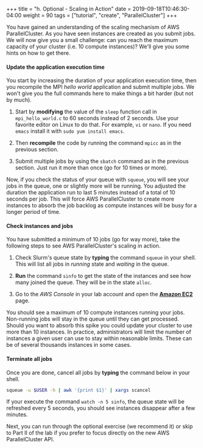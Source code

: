 +++
title = "h. Optional - Scaling in Action"
date = 2019-09-18T10:46:30-04:00
weight = 90
tags = ["tutorial", "create", "ParallelCluster"]
+++

You have gained an understanding of the scaling mechanism of AWS ParallelCluster. As you have seen instances are created as you submit jobs. We will now give you a small challenge: can you reach the maximum capacity of your cluster (i.e. 10 compute instances)? We'll give you some hints on how to get there.

#### Update the application execution time

You start by increasing the duration of your application execution time, then you recompile the MPI *hello world* application and submit multiple jobs. We won't give you the full commands here to make things a bit harder (but not by much).

1. Start by **modifying** the value of the `sleep` function call in `mpi_hello_world.c` to 60 seconds instead of 2 seconds. Use your favorite editor on Linux to do that. For example, `vi` or `nano`. If you need `emacs` install it with `sudo yum install emacs`.

2. Then **recompile** the code by running the command `mpicc` as in the previous section.

3. Submit multiple jobs by using the `sbatch` command as in the previous section. Just run it more than once (go for 10 times or more).

Now, if you check the status of your queue with `squeue`, you will see your jobs in the queue, one or slightly more will be running. You adjusted the duration the application run to last 5 minutes instead of a total of 10 seconds per job. This will force AWS ParallelCluster to create more instances to absorb the job backlog as compute instances will be busy for a longer period of time.


#### Check instances and jobs

You have submitted a minimum of 10 jobs (go for way more), take the following steps to see AWS ParallelCluster's scaling in action.

1. Check Slurm's queue state by **typing** the command `squeue` in your shell. This will list all jobs in *running* state and *waiting* in the queue.

2. **Run** the command `sinfo` to get the state of the instances and see how many joined the queue. They will be in the state `alloc`.

3. Go to the *AWS Console* in your lab account and open the [**Amazon EC2**](https://console.aws.amazon.com/ec2/) page.

You should see a maximum of 10 compute instances running your jobs. Non-running jobs will stay in the queue until they can get processed. Should you want to absorb this spike you could update your cluster to use more than 10 instances. In practice, administrators will limit the number of instances a given user can use to stay within reasonable limits. These can be of several thousands instances in some cases.

#### Terminate all jobs

Once you are done, cancel all jobs by **typing** the command below in your shell.

```bash
squeue -u $USER -h | awk '{print $1}' | xargs scancel
```

If your execute the command `watch -n 5 sinfo`, the queue state will be refreshed every 5 seconds, you should see instances disappear after a few minutes.

Next, you can run through the optional exercise (we recommend it) or skip to Part II of the lab if you prefer to focus directly on the new AWS ParallelCluster API.
